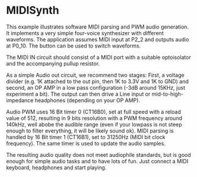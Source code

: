 # MIDISynth

This example illustrates software MIDI parsing and PWM audio generation. It
implements a very simple four-voice synthesizer with different waveforms. The
application assumes MIDI input at P2_2 and outputs audio at P0_10. The button
can be used to switch waveforms.

The MIDI IN circuit should consist of a MIDI port with a suitable optoisolator
and the accompanying pullup resistor.

As a simple Audio out circuit, we recommend two stages: First, a voltage divider
(e.g. 1K attached to the out pin, then 1K to 3.3V and 1K to GND) and second, an
OP AMP in a low pass configuration (-3dB around 15KHz, just experiment a bit).
The output can then drive a Line input or mid-to-high-impedance headphones
(depending on your OP AMP).

Audio PWM uses 16 Bit timer 0 (CT16B0), set at full speed with a reload value of
512, resulting in 9 bits resolution with a PWM frequency around 140kHz, well
abobe the audible range (even if your lowpass is not steep enough to filter
everything, it will be likely sound ok). MIDI parsing is handled by 16 Bit timer
1 (CT16B1), set to 31250Hz (MIDI bit clock frequency). The same timer is used
to update the audio samples.

The resulting audio quality does not meet audiophile standards, but is good
enough for simple audio tasks and to have lots of fun. Just connect a MIDI
keyboard, headphones and start playing.
